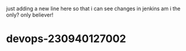 just adding a new line here so that i can see changes in jenkins
am i the only? only believer!
# devops-230940127002
